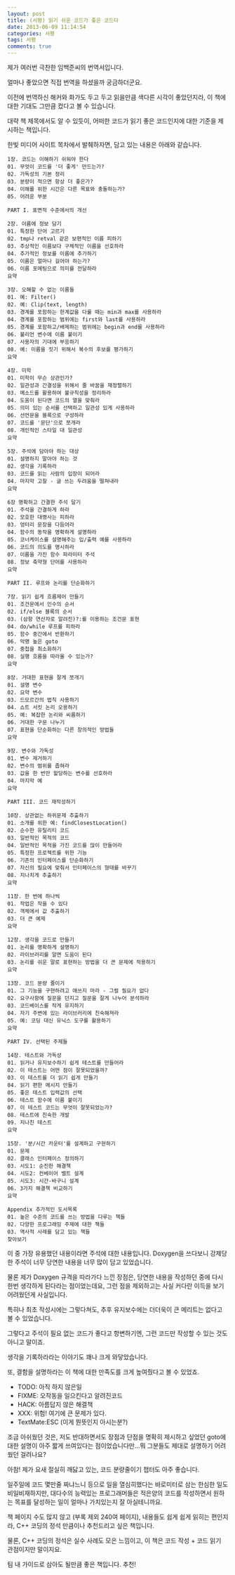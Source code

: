 ```yaml
---
layout: post
title: (서평) 읽기 쉬운 코드가 좋은 코드다
date: 2013-06-09 11:14:54
categories: 서평
tags: 서평
comments: true
---
```

제가 여러번 극찬한 임백준씨의 번역서입니다.

얼마나 좋았으면 직접 번역을 하셨을까 궁금하더군요.

이전에 번역하신 해커와 화가도 두고 두고 읽을만큼 색다른 시각이 좋았던지라, 이 책에 대한 기대도 그만큼 컸다고 볼 수 있습니다.


대략 책 제목에서도 알 수 있듯이, 어떠한 코드가 읽기 좋은 코드인지에 대한 기준을 제시하는 책입니다.

한빛 미디어 사이트 목차에서 발췌하자면, 담고 있는 내용은 아래와 같습니다.

    1장. 코드는 이해하기 쉬워야 한다
    01. 무엇이 코드를 '더 좋게' 만드는가?  
    02. 가독성의 기본 정리  
    03. 분량이 적으면 항상 더 좋은가?  
    04. 이해를 위한 시간은 다른 목표와 충돌하는가?  
    05. 어려운 부분  

    PART I. 표면적 수준에서의 개선

    2장. 이름에 정보 담기
    01. 특정한 단어 고르기  
    02. tmp나 retval 같은 보편적인 이름 피하기  
    03. 추상적인 이름보다 구체적인 이름을 선호하라  
    04. 추가적인 정보를 이름에 추가하기  
    05. 이름은 얼마나 길어야 하는가?  
    06. 이름 포메팅으로 의미를 전달하라  
    요약  

    3장. 오해할 수 없는 이름들
    01. 예: Filter()  
    02. 예: Clip(text, length)  
    03. 경계를 포함하는 한계값을 다룰 때는 min과 max를 사용하라  
    04. 경계를 포함하는 범위에는 first와 last를 사용하라  
    05. 경계를 포함하고/배제하는 범위에는 begin과 end를 사용하라  
    06. 불리언 변수에 이름 붙이기  
    07. 사용자의 기대에 부응하기  
    08. 예: 이름을 짓기 위해서 복수의 후보를 평가하기  
    요약  

    4장. 미학
    01. 미학이 무슨 상관인가?  
    02. 일관성과 간결성을 위해서 줄 바꿈을 재정렬하기  
    03. 메소드를 활용하여 불규칙성을 정리하라  
    04. 도움이 된다면 코드의 열을 맞춰라  
    05. 의미 있는 순서를 선택하고 일관성 있게 사용하라  
    06. 선언문을 블록으로 구성하라  
    07. 코드를 '문단'으로 쪼개라  
    08. 개인적인 스타일 대 일관성  
    요약  	
        
    5장. 주석에 담아야 하는 대상
    01. 설명하지 말아야 하는 것  
    02. 생각을 기록하라  
    03. 코드를 읽는 사람의 입장이 되어라  
    04. 마지막 고찰 - 글 쓰는 두려움을 떨쳐내라  
    요약  
        
    6장 명확하고 간결한 주석 달기
    01. 주석을 간결하게 하라  
    02. 모호한 대명사는 피하라  
    03. 엉터리 문장을 다듬어라  
    04. 함수의 동작을 명확하게 설명하라  
    05. 코너케이스를 설명해주는 입/출력 예를 사용하라  
    06. 코드의 의도를 명시하라  
    07. 이름을 가진 함수 파라미터 주석  
    08. 정보 축약형 단어를 사용하라  
    요약  
        
    PART II. 루프와 논리를 단순화하기

    7장. 읽기 쉽게 흐름제어 만들기
    01. 조건문에서 인수의 순서  
    02. if/else 블록의 순서  
    03. (삼항 연산자로 알려진)?:를 이용하는 조건문 표현  
    04. do/while 루프를 피하라  
    05. 함수 중간에서 반환하기  
    06. 악명 높은 goto  
    07. 중첩을 최소화하기  
    08. 실행 흐름을 따라올 수 있는가?  
    요약  
        
    8장. 거대한 표현을 잘게 쪼개기
    01. 설명 변수  
    02. 요약 변수  
    03. 드모르간의 법칙 사용하기  
    04. 쇼트 서킷 논리 오용하기  
    05. 예: 복잡한 논리와 씨름하기  
    06. 거대한 구문 나누기  
    07. 표현을 단순화하는 다른 창의적인 방법들  
    요약  
        
    9장. 변수와 가독성
    01. 변수 제거하기  
    02. 변수의 범위를 좁혀라  
    03. 값을 한 번만 할당하는 변수를 선호하라  
    04. 마지막 예  
    요약  
        
    PART III. 코드 재작성하기

    10장. 상관없는 하위문제 추출하기
    01. 소개를 위한 예: findClosestLocation()  
    02. 순수한 유틸리티 코드  
    03. 일반적인 목적의 코드  
    04. 일반적인 목적을 가진 코드를 많이 만들어라  
    05. 특정한 프로젝트를 위한 기능  
    06. 기존의 인터페이스를 단순화하기  
    07. 자신의 필요에 맞춰서 인터페이스의 형태를 바꾸기  
    08. 지나치게 추출하기  
    요약  
        
    11장. 한 번에 하나씩
    01. 작업은 작을 수 있다  
    02. 객체에서 값 추출하기  
    03. 더 큰 예제  
    요약  
        
    12장. 생각을 코드로 만들기
    01. 논리를 명확하게 설명하기  
    02. 라이브러리를 알면 도움이 된다  
    03. 논리를 쉬운 말로 표현하는 방법을 더 큰 문제에 적용하기  
    요약  
        
    13장. 코드 분량 줄이기
    01. 그 기능을 구현하려고 애쓰지 마라 - 그럴 필요가 없다  
    02. 요구사항에 질문을 던지고 질문을 잘게 나누어 분석하라  
    03. 코드베이스를 작게 유지하기  
    04. 자기 주변에 있는 라이브러리에 친숙해져라  
    05. 예: 코딩 대신 유닉스 도구를 활용하기  
    요약  

    PART IV. 선택된 주제들
        
    14장. 테스트와 가독성
    01. 읽거나 유지보수하기 쉽게 테스트를 만들어라  
    02. 이 테스트는 어떤 점이 잘못되었을까?  
    03. 이 테스트를 더 읽기 쉽게 만들기  
    04. 읽기 편한 메시지 만들기  
    05. 좋은 테스트 입력값의 선택  
    06. 테스트 함수에 이름 붙이기  
    07. 이 테스트 코드는 무엇이 잘못되었는가?  
    08. 테스트에 친숙한 개발  
    09. 지나친 테스트  
    요약  
        
    15장. '분/시간 카운터'를 설계하고 구현하기
    01. 문제  
    02. 클래스 인터페이스 정의하기  
    03. 시도1: 순진한 해결책  
    04. 시도2: 컨베이어 벨트 설계  
    05. 시도3: 시간-바구니 설계  
    06. 3가지 해결책 비교하기  
    요약  
        
    Appendix 추가적인 도서목록
    01. 높은 수준의 코드를 쓰는 방법을 다루는 책들  
    02. 다양한 프로그래밍 주제에 대한 책들  
    03. 역사적 사례를 담고 있는 책들  
    찾아보기

이 중 가장 유용했던 내용이라면 주석에 대한 내용입니다.
Doxygen을 쓰다보니 강제당한 주석이 너무 당연한 내용을 너무 많이 담고 있었습니다.

물론 제가 Doxygen 규격을 따라가다 느낀 장점은, 당연한 내용을 작성하던 중에 다시 한번 생각하게 된다라는 점이었는데요, 그런 점을 제외하고는 사실 커다란 이득을 보기 어려웠던게 사실입니다.

특히나 최초 작성시에는 그렇다쳐도, 추후 유지보수에는 더더욱이 큰 메리트는 없다고 볼 수 있었습니다.

그렇다고 주석이 필요 없는 코드가 좋다고 항변하기엔, 그런 코드만 작성할 수 있는 것도 아니고 말이죠.


생각을 기록하라라는 이야기도 꽤나 크게 와닿았습니다.

또, 결함을 설명하라는 이 책에 대한 만족도를 크게 높여줬다고 볼 수 있었죠.

* TODO: 아직 하지 않은일
* FIXME: 오작동을 일으킨다고 알려진코드
* HACK: 아름답지 않은 해결책
* XXX: 위험! 여기에 큰 문제가 있다.
* TextMate:ESC (이게 뭔뜻인지 아시는분?)


조금 아쉬웠던 것은, 저도 반대하면서도 장점과 단점을 명확히 제시하고 싶었던 goto에대한 설명이 아주 짧게 쓰여있다는 점이었습니다만...뭐 그분들도 제대로 설명하기 어려웠던 걸려나요?


아참! 제가 요새 절실히 깨닳고 있는, 코드 분량줄이기 챕터도 아주 좋습니다.

일주일에 코드 몇만줄 짜냐느니 등으로 일을 열심히했다는 바로미터로 삼는 한심한 일도 비일비재하지만, 대다수의 능력있는 프로그래머들은 적은양의 코드를 작성하면서 원하는 목표를 달성하는 일이 얼마나 가치있는지 잘 아실테니까요.


책 페이지 수도 많지 않고 (부록 제외 240여 페이지), 내용들도 쉽게 쉽게 읽히는 편인지라, C++ 코딩의 정석 만큼이나 추천드리고 싶은 책입니다.

물론, C++ 코딩의 정석은 실수 사례도 모은 느낌이고, 이 책은 코드 작성 + 코드 읽기 관점이지만 말이지요.

팀 내 가이드로 삼아도 될만큼 좋은 책입니다. 추천!